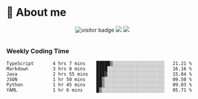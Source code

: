 <!-- ![](https://youpai.roccoshi.top/img/20200804214216.png) -->

# 🧐 About me
 
<p align="center">
<img src="https://visitor-badge.laobi.icu/badge?page_id=Lincest.Lincest&title=hits" alt="visitor badge"/>
<a href="mailto:imroccoshi@gmail.com"><img src="https://img.shields.io/badge/gmail-imroccoshi%40gmail.com-red"></a>
<a href="https://blog.roccoshi.top"><img src="https://img.shields.io/badge/blog-roccoshi-green"></a>
</p>

<div align="center">
  <img src="https://github-readme-stats.vercel.app/api?username=Lincest&show_icons=true&count_private=true&show_owner=true" alt="">
   <!-- <img src="https://github-readme-stats.vercel.app/api/wakatime?username=Moreality&v=2" alt=""/> -->
</div>

### Weekly Coding Time

<!--START_SECTION:waka-->

```text
TypeScript       4 hrs 7 mins    █████▒░░░░░░░░░░░░░░░░░░░   21.21 %
Markdown         3 hrs 8 mins    ████░░░░░░░░░░░░░░░░░░░░░   16.16 %
Java             2 hrs 55 mins   ███▓░░░░░░░░░░░░░░░░░░░░░   15.04 %
JSON             1 hr 50 mins    ██▒░░░░░░░░░░░░░░░░░░░░░░   09.50 %
Python           1 hr 45 mins    ██▒░░░░░░░░░░░░░░░░░░░░░░   09.03 %
YAML             1 hr 6 mins     █▒░░░░░░░░░░░░░░░░░░░░░░░   05.71 %
```

<!--END_SECTION:waka-->


